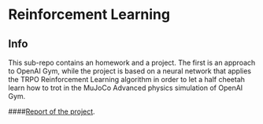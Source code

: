 # Reinforcement Learning

## Info
This sub-repo contains an homework and a project. The first is an approach to OpenAI Gym, while the project is based on a neural network that applies the TRPO Reinforcement Learning algorithm in order to let a half cheetah learn how to trot in the MuJoCo Advanced physics simulation of OpenAI Gym.

####[Report of the project](https://github.com/LucPol98/university_projects/blob/main/Master%20Degree/Reinforcement%20Learning/Project/ReportRL.pdf).